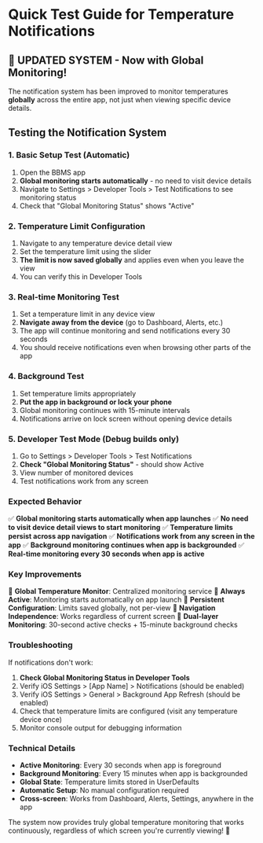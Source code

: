 # Quick Test Guide for Temperature Notifications

## 🔧 **UPDATED SYSTEM - Now with Global Monitoring!**

The notification system has been improved to monitor temperatures **globally** across the entire app, not just when viewing specific device details.

## Testing the Notification System

### 1. Basic Setup Test (Automatic)
1. Open the BBMS app
2. **Global monitoring starts automatically** - no need to visit device details
3. Navigate to Settings > Developer Tools > Test Notifications to see monitoring status
4. Check that "Global Monitoring Status" shows "Active"

### 2. Temperature Limit Configuration
1. Navigate to any temperature device detail view
2. Set the temperature limit using the slider
3. **The limit is now saved globally** and applies even when you leave the view
4. You can verify this in Developer Tools

### 3. Real-time Monitoring Test
1. Set a temperature limit in any device view
2. **Navigate away from the device** (go to Dashboard, Alerts, etc.)
3. The app will continue monitoring and send notifications every 30 seconds
4. You should receive notifications even when browsing other parts of the app

### 4. Background Test
1. Set temperature limits appropriately
2. **Put the app in background or lock your phone**
3. Global monitoring continues with 15-minute intervals
4. Notifications arrive on lock screen without opening device details

### 5. Developer Test Mode (Debug builds only)
1. Go to Settings > Developer Tools > Test Notifications
2. **Check "Global Monitoring Status"** - should show Active
3. View number of monitored devices
4. Test notifications work from any screen

### Expected Behavior
✅ **Global monitoring starts automatically when app launches**
✅ **No need to visit device detail views to start monitoring**
✅ **Temperature limits persist across app navigation**
✅ **Notifications work from any screen in the app**
✅ **Background monitoring continues when app is backgrounded**
✅ **Real-time monitoring every 30 seconds when app is active**

### Key Improvements
🚀 **Global Temperature Monitor**: Centralized monitoring service
🚀 **Always Active**: Monitoring starts automatically on app launch
🚀 **Persistent Configuration**: Limits saved globally, not per-view
🚀 **Navigation Independence**: Works regardless of current screen
🚀 **Dual-layer Monitoring**: 30-second active checks + 15-minute background checks

### Troubleshooting
If notifications don't work:
1. **Check Global Monitoring Status in Developer Tools**
2. Verify iOS Settings > [App Name] > Notifications (should be enabled)
3. Verify iOS Settings > General > Background App Refresh (should be enabled)
4. Check that temperature limits are configured (visit any temperature device once)
5. Monitor console output for debugging information

### Technical Details
- **Active Monitoring**: Every 30 seconds when app is foreground
- **Background Monitoring**: Every 15 minutes when app is backgrounded
- **Global State**: Temperature limits stored in UserDefaults
- **Automatic Setup**: No manual configuration required
- **Cross-screen**: Works from Dashboard, Alerts, Settings, anywhere in the app

The system now provides truly global temperature monitoring that works continuously, regardless of which screen you're currently viewing! 🎯
